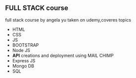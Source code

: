 <h2> FULL STACK course</h2>
 <p>full stack course by angela yu taken on udemy,coveres topics<p>
  <ul>
    <li>HTML</li>
    <li>CSS</li>
    <li>JS</li>
    <li>BOOTSTRAP</li>
    <li>Node JS</li>
    <li><b>API</b> creations and deployment using MAIL CHIMP</li>
    <li>Express JS</li>
    <li>Mongo DB</li>
    <li>SQL</li>
   </ul>

